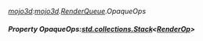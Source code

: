 _[mojo3d](../../modules/mojo3d/mojo3d-module.md):[mojo3d](../../modules/mojo3d/mojo3d-module.md).[RenderQueue](../../modules/mojo3d/mojo3d-renderqueue.md).OpaqueOps_
##### Property OpaqueOps:[std.collections.Stack](../../modules/std/std-collections-stack.md)<[RenderOp](../../modules/mojo3d/mojo3d-renderop.md)>
